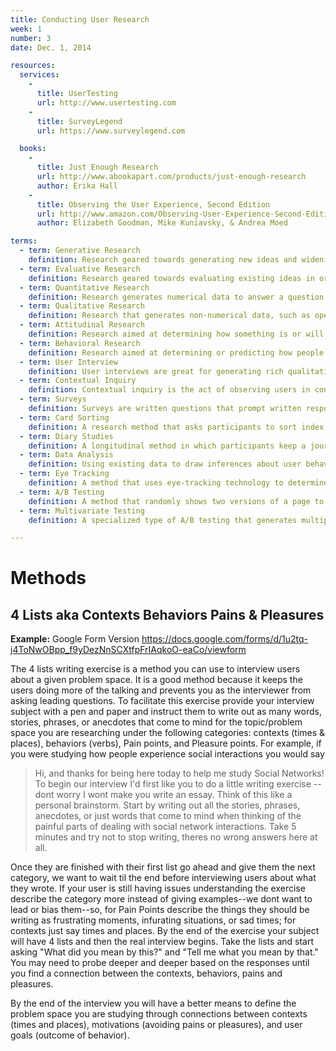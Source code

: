 ```yaml
---
title: Conducting User Research
week: 1
number: 3
date: Dec. 1, 2014

resources:
  services:
    -
      title: UserTesting
      url: http://www.usertesting.com
    -
      title: SurveyLegend
      url: https://www.surveylegend.com

  books:
    -
      title: Just Enough Research
      url: http://www.abookapart.com/products/just-enough-research
      author: Erika Hall
    -
      title: Observing the User Experience, Second Edition
      url: http://www.amazon.com/Observing-User-Experience-Second-Edition/dp/0123848695
      author: Elizabeth Goodman, Mike Kuniavsky, & Andrea Moed

terms:
  - term: Generative Research
    definition: Research geared towards generating new ideas and widening the area of exploration.
  - term: Evaluative Research
    definition: Research geared towards evaluating existing ideas in order to narrow the area of exploration.
  - term: Quantitative Research
    definition: Research generates numerical data to answer a question.
  - term: Qualitative Research
    definition: Research that generates non-numerical data, such as open-ended survey questions or interviews.
  - term: Attitudinal Research
    definition: Research aimed at determining how something is or will be perceived.
  - term: Behavioral Research
    definition: Research aimed at determining or predicting how people actually behave.
  - term: User Interview
    definition: User interviews are great for generating rich qualitative information, and can lead you in new directions. However, they take a lot of time to plan and run, and because they are performed out of context, the results may lack accuracy in some ways.
  - term: Contextual Inquiry
    definition: Contextual inquiry is the act of observing users in context. Most typically, this is done to analyze how users accomplish certain tasks, such as choosing a brand of cereal in a supermarket or deciding the best route to take home. These studies are a great way to witness how people actually behave, but they are also costly and, because the researcher typically doesn’t interact with the participant, results are not guaranteed.
  - term: Surveys
    definition: Surveys are written questions that prompt written responses from users. They are effective at gathering quantitative and qualitative feedback from a large number of respondents quickly. The downside to surveys is that they may indicate a problem or trend, but the researcher can’t follow up to ask respondents to explain why. They also suffer from a sampling bias — certain types of users elect to respond to surveys, so the results may not represent all users..
  - term: Card Sorting
    definition: A research method that asks participants to sort index cards with concepts into groups in order to assess how they categorize information.
  - term: Diary Studies
    definition: A longitudinal method in which participants keep a journal describing their activities, behavior, and attitudes over a period of time.
  - term: Data Analysis
    definition: Using existing data to draw inferences about user behavior.
  - term: Eye Tracking
    definition: A method that uses eye-tracking technology to determine what areas of a page users look at.
  - term: A/B Testing
    definition: A method that randomly shows two versions of a page to actual users in order to determine which version performs best.
  - term: Multivariate Testing
    definition: A specialized type of A/B testing that generates multiple versions of a page based on more than one variable and determines which version performs best.

---
```


# Methods

## 4 Lists aka Contexts Behaviors Pains & Pleasures

**Example:** Google Form Version https://docs.google.com/forms/d/1u2tq-j4ToNwOBpp_f9yDezNnSCXtfpFrIAqkoO-eaCo/viewform

The 4 lists writing exercise is a method you can use to interview users about a given problem space. It is a good method because it keeps the users doing more of the talking and prevents you as the interviewer from asking leading questions. To facilitate this exercise provide your interview subject with a pen and paper and instruct them to write out as many words, stories, phrases, or anecdotes that come to mind for the topic/problem space you are researching under the following categories: contexts (times & places), behaviors (verbs), Pain points, and Pleasure points. For example, if you were studying how people experience social interactions you would say

> Hi, and thanks for being here today to help me study Social Networks! To begin our interview I'd first like you to do a little writing exercise --  dont worry I wont make you write an essay. Think of this like a personal brainstorm. Start by writing out all the stories, phrases, anecdotes, or just words that come to mind when thinking of the painful parts of dealing with social network interactions. Take 5 minutes and try not to stop writing, theres no wrong answers here at all.  

Once they are finished with their first list go ahead and give them the next category, we want to wait til the end before interviewing users about what they wrote. If your user is still having issues understanding the exercise describe the category more instead of giving examples--we dont want to lead or bias them--so, for Pain Points describe the things they should be writing as frustrating moments, infurating situations, or sad times; for contexts just say times and places.  By the end of the exercise your subject will have 4 lists and then the real interview begins. Take the lists and start asking "What did you mean by this?" and "Tell me what you mean by that." You may need to probe deeper and deeper based on the responses until you find a connection between the contexts, behaviors, pains and pleasures. 

By the end of the interview you will have a better means to define the problem space you are studying through connections between contexts (times and places), motivations (avoiding pains or pleasures), and user goals (outcome of behavior).
